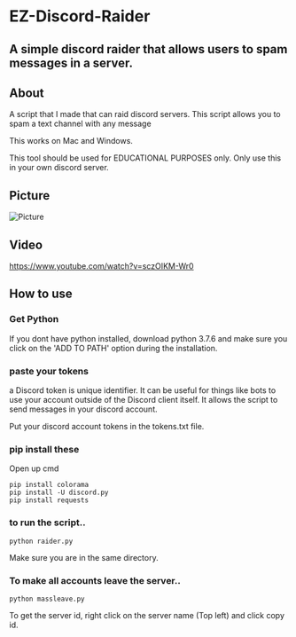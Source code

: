# EZ-Discord-Raider
## A simple discord raider that allows users to spam messages in a server.

## About

A script that I made that can raid discord servers. This script
allows you to spam a text channel with any message 

This works on Mac and Windows.


This tool should be used for EDUCATIONAL PURPOSES only. Only
use this in your own discord server.

## Picture
![Picture](https://i.ibb.co/J54pzNy/Screenshot-36.png)

## Video
https://www.youtube.com/watch?v=sczOIKM-Wr0

## How to use
### Get Python
If you dont have python installed, download python 3.7.6
and make sure you click on the 'ADD TO PATH' option during
the installation.

### paste your tokens

a Discord token is unique identifier. It can be useful for things like bots to use your account outside of the Discord client itself.
It allows the script to send messages in your discord account.

Put your discord account tokens in the tokens.txt
file. 

### pip install these
Open up cmd 
```
pip install colorama
pip install -U discord.py
pip install requests
```

### to run the script..
```
python raider.py
```
Make sure you are in the same directory.
### To make all accounts leave the server..
```
python massleave.py
```
To get the server id, right click on the server name (Top left) and click copy id.
